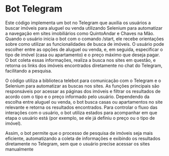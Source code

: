 # Bot Telegram

Este código implementa um bot no Telegram que auxilia os usuários a buscar imóveis para aluguel ou venda utilizando Selenium para automatizar a navegação em sites imobiliários como QuintoAndar e Chaves na Mão. Quando o usuário inicia o bot com o comando /start, ele recebe orientações sobre como utilizar as funcionalidades de busca de imóveis. O usuário pode escolher entre as opções de aluguel ou venda, e, em seguida, especificar o tipo de imóvel (casa ou apartamento) e o preço máximo que deseja pagar. O bot coleta essas informações, realiza a busca nos sites em questão, e retorna os links dos imóveis encontrados diretamente no chat do Telegram, facilitando a pesquisa.

O código utiliza a biblioteca telebot para comunicação com o Telegram e o Selenium para automatizar as buscas nos sites. As funções principais são responsáveis por acessar as páginas dos imóveis e filtrar os resultados de acordo com o tipo e o preço informado pelo usuário. Dependendo da escolha entre aluguel ou venda, o bot busca casas ou apartamentos no site relevante e retorna os resultados encontrados. Para controlar o fluxo das interações com o usuário, o bot utiliza estados para acompanhar em que etapa o usuário está (por exemplo, se ele já definiu o preço ou o tipo de imóvel).

Assim, o bot permite que o processo de pesquisa de imóveis seja mais eficiente, automatizando a coleta de informações e exibindo os resultados diretamente no Telegram, sem que o usuário precise acessar os sites manualmente
